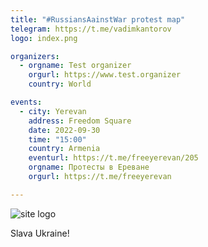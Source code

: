 ```yaml
---
title: "#RussiansAainstWar protest map"
telegram: https://t.me/vadimkantorov
logo: index.png

organizers:
  - orgname: Test organizer
    orgurl: https://www.test.organizer
    country: World

events:
  - city: Yerevan
    address: Freedom Square
    date: 2022-09-30
    time: "15:00"
    country: Armenia
    eventurl: https://t.me/freeyerevan/205
    orgname: Протесты в Ереване
    orgurl: https://t.me/freeyerevan

---
```

![site logo](index.png)

Slava Ukraine!
